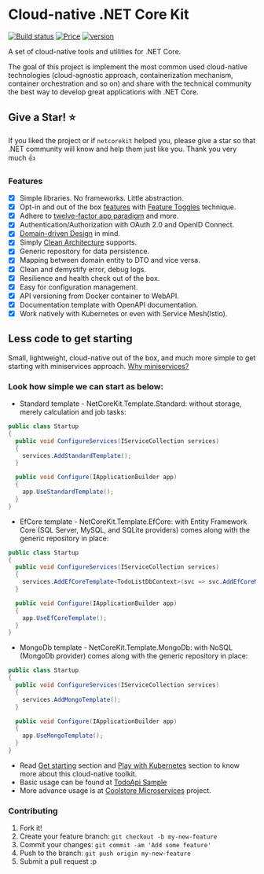 # Cloud-native .NET Core Kit

[![Build status](https://img.shields.io/appveyor/ci/thangchung/netcore-kit.svg)](https://ci.appveyor.com/api/project/thangchung/netcore-kit)
[![Price](https://img.shields.io/badge/price-FREE-0098f7.svg)](https://github.com/cloudnative-netcore/netcorekit/blob/master/LICENSE)
[![version](https://img.shields.io/nuget/v/NetCoreKit.Domain.svg?label=version)](https://www.nuget.org/packages?q=NetCoreKit)

A set of cloud-native tools and utilities for .NET Core.

The goal of this project is implement the most common used cloud-native technologies (cloud-agnostic approach, containerization mechanism, container orchestration and so on) and share with the technical community the best way to develop great applications with .NET Core.

## Give a Star! :star:

If you liked the project or if `netcorekit` helped you, please give a star so that .NET community will know and help them just like you. Thank you very much :+1:

### Features

- [x] Simple libraries. No frameworks. Little abstraction.
- [x] Opt-in and out of the box [features](https://github.com/cloudnative-netcore/netcorekit/wiki/Miniservice-template-guidance) with [Feature Toggles](https://martinfowler.com/articles/feature-toggles.html) technique.
- [x] Adhere to [twelve-factor app paradigm](https://12factor.net) and more.
- [x] Authentication/Authorization with OAuth 2.0 and OpenID Connect.
- [x] [Domain-driven Design](https://en.wikipedia.org/wiki/Domain-driven_design) in mind.
- [x] Simply [Clean Architecture](http://blog.cleancoder.com/uncle-bob/2012/08/13/the-clean-architecture.html) supports.
- [x] Generic repository for data persistence.
- [x] Mapping between domain entity to DTO and vice versa.
- [x] Clean and demystify error, debug logs.
- [x] Resilience and health check out of the box.
- [x] Easy for configuration management.
- [x] API versioning from Docker container to WebAPI. 
- [x] Documentation template with OpenAPI documentation.
- [x] Work natively with Kubernetes or even with Service Mesh(Istio).

## Less code to get starting

Small, lightweight, cloud-native out of the box, and much more simple to get starting with miniservices approach. [Why miniservices?](https://thenewstack.io/miniservices-a-realistic-alternative-to-microservices)

### Look how simple we can start as below:

- Standard template - NetCoreKit.Template.Standard: without storage, merely calculation and job tasks:

```csharp
public class Startup
{
  public void ConfigureServices(IServiceCollection services)
  {
    services.AddStandardTemplate();
  }

  public void Configure(IApplicationBuilder app)
  {
    app.UseStandardTemplate();
  }
}
```

- EfCore template - NetCoreKit.Template.EfCore: with Entity Framework Core (SQL Server, MySQL, and SQLite providers) comes along with the generic repository in place:

```csharp
public class Startup
{
  public void ConfigureServices(IServiceCollection services)
  {
    services.AddEfCoreTemplate<TodoListDbContext>(svc => svc.AddEfCoreMySqlDb());
  }

  public void Configure(IApplicationBuilder app)
  {
    app.UseEfCoreTemplate();
  }
}
```

- MongoDb template - NetCoreKit.Template.MongoDb: with NoSQL (MongoDb provider) comes along with the generic repository in place:

```csharp
public class Startup
{
  public void ConfigureServices(IServiceCollection services)
  {
    services.AddMongoTemplate();
  }

  public void Configure(IApplicationBuilder app)
  {
    app.UseMongoTemplate();
  }
}
```

- Read [Get starting](https://github.com/cloudnative-netcore/netcorekit/wiki/Get-Started) section and [Play with Kubernetes](https://github.com/cloudnative-netcore/netcorekit/wiki/Deploy-on-k8s-on-local) section to know more about this cloud-native toolkit.
- Basic usage can be found at [TodoApi Sample](https://github.com/cloudnative-netcore/netcorekit/tree/master/samples/TodoApi)
- More advance usage is at [Coolstore Microservices](https://github.com/vietnam-devs/coolstore-microservices) project.

### Contributing

1. Fork it!
2. Create your feature branch: `git checkout -b my-new-feature`
3. Commit your changes: `git commit -am 'Add some feature'`
4. Push to the branch: `git push origin my-new-feature`
5. Submit a pull request :p
